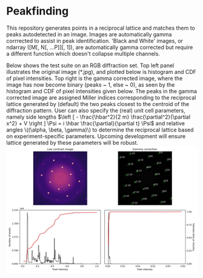 # Peakfinding
This repository generates points in a reciprocal lattice and matches them to peaks autodetected in an image.
Images are automatically gamma corrrected to assist in peak identification. 'Black and White' 
images, or ndarray ([M[, N[, ...P]][, 1]), are automatically gamma corrected but require a different function which 
doesn't collapse multiple channels. 

Below shows the test suite on an RGB diffraction set. Top left panel illustrates the original image (*.jpg), and plotted below is histogram and CDF of pixel intensities. Top right is the gamma corrected image, where the image has now become binary (peaks ~ 1, else ~ 0), as seen by the histogram and CDF of pixel intensities given below. The peaks in the gamma corrected image are assigned Miller indices corresponding to the reciprocal lattice generated by (default) the two peaks
closest to the centroid of the diffraction pattern. User can also specify the (real) unit cell parameters, namely side lengths $\left [ - \frac{\hbar^2}{2 m} \frac{\partial^2}{\partial x^2} + V \right ] \Psi
= i \hbar \frac{\partial}{\partial t} \Psi$ and relative angles \\((\alpha, \beta, \gamma)\\) to determine the reciprocal lattice based on
experiment-specific parameters. Upcoming development will ensure lattice generated by these parameters will be robust.
![Fig 1: RGB Peak Detection and Lattice Indexing](test_RGB_fitted.jpg)